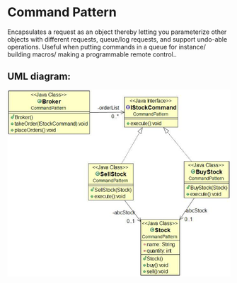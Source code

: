 # Command Pattern

Encapsulates a request as an object thereby letting you parameterize other 
objects with different requests, queue/log requests, and support undo-able operations.
Useful when putting commands in a queue for instance/ building macros/ making a programmable remote control..

## UML diagram:

![Alt text](CommandUML.jpg?raw=true "Pattern's UML diagram")
